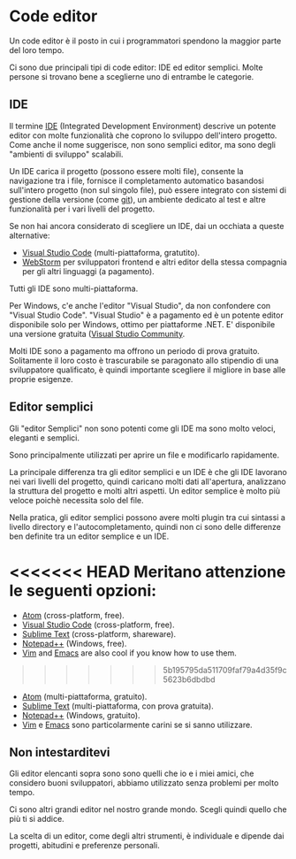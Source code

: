 # Code editor

Un code editor è il posto in cui i programmatori spendono la maggior parte del loro tempo.

Ci sono due principali tipi di code editor: IDE ed editor semplici. Molte persone si trovano bene a sceglierne uno di entrambe le categorie.

## IDE

Il termine [IDE](https://en.wikipedia.org/wiki/Integrated_development_environment) (Integrated Development Environment) descrive un potente editor con molte funzionalità che coprono lo sviluppo dell'intero progetto. Come anche il nome suggerisce, non sono semplici editor, ma sono degli "ambienti di sviluppo" scalabili.

Un IDE carica il progetto (possono essere molti file), consente la navigazione tra i file, fornisce il completamento automatico basandosi sull'intero progetto (non sul singolo file), può essere integrato con sistemi di gestione della versione (come [git](https://git-scm.com/)), un ambiente dedicato al test e altre funzionalità per i vari livelli del progetto.

Se non hai ancora considerato di scegliere un IDE, dai un occhiata a queste alternative:

- [Visual Studio Code](https://code.visualstudio.com/) (multi-piattaforma, gratutito).
- [WebStorm](http://www.jetbrains.com/webstorm/) per sviluppatori frontend e altri editor della stessa compagnia per gli altri linguaggi (a pagamento).

Tutti gli IDE sono multi-piattaforma.

Per Windows, c'e anche l'editor "Visual Studio", da non confondere con "Visual Studio Code". "Visual Studio" è a pagamento ed è un potente editor disponibile solo per Windows, ottimo per piattaforme .NET. E' disponibile una versione gratuita ([Visual Studio Community](https://www.visualstudio.com/vs/community/).

Molti IDE sono a pagamento ma offrono un periodo di prova gratuito. Solitamente il loro costo è trascurabile se paragonato allo stipendio di una sviluppatore qualificato, è quindi importante scegliere il migliore in base alle proprie esigenze.

## Editor semplici

Gli "editor Semplici" non sono potenti come gli IDE ma sono molto veloci, eleganti e semplici.

Sono principalmente utilizzati per aprire un file e modificarlo rapidamente.

La principale differenza tra gli editor semplici e un IDE è che gli IDE lavorano nei vari livelli del progetto, quindi caricano molti dati all'apertura, analizzano la struttura del progetto e molti altri aspetti. Un editor semplice è molto più veloce poichè necessita solo del file.

Nella pratica, gli editor semplici possono avere molti plugin tra cui sintassi a livello directory e l'autocompletamento, quindi non ci sono delle differenze ben definite tra un editor semplice e un IDE.

<<<<<<< HEAD
Meritano attenzione le seguenti opzioni:
=======
- [Atom](https://atom.io/) (cross-platform, free).
- [Visual Studio Code](https://code.visualstudio.com/) (cross-platform, free).
- [Sublime Text](http://www.sublimetext.com) (cross-platform, shareware).
- [Notepad++](https://notepad-plus-plus.org/) (Windows, free).
- [Vim](http://www.vim.org/) and [Emacs](https://www.gnu.org/software/emacs/) are also cool if you know how to use them.
>>>>>>> 5b195795da511709faf79a4d35f9c5623b6dbdbd

- [Atom](https://atom.io/) (multi-piattaforma, gratuito).
- [Sublime Text](http://www.sublimetext.com) (multi-piattaforma, con prova gratuita).
- [Notepad++](https://notepad-plus-plus.org/) (Windows, gratuito).
- [Vim](http://www.vim.org/) e [Emacs](https://www.gnu.org/software/emacs/) sono particolarmente carini se si sanno utilizzare.

## Non intestarditevi

Gli editor elencanti sopra sono sono quelli che io e i miei amici, che considero buoni sviluppatori, abbiamo utilizzato senza problemi per molto tempo.

Ci sono altri grandi editor nel nostro grande mondo. Scegli quindi quello che più ti si addice.

La scelta di un editor, come degli altri strumenti, è individuale e dipende dai progetti, abitudini e preferenze personali.
